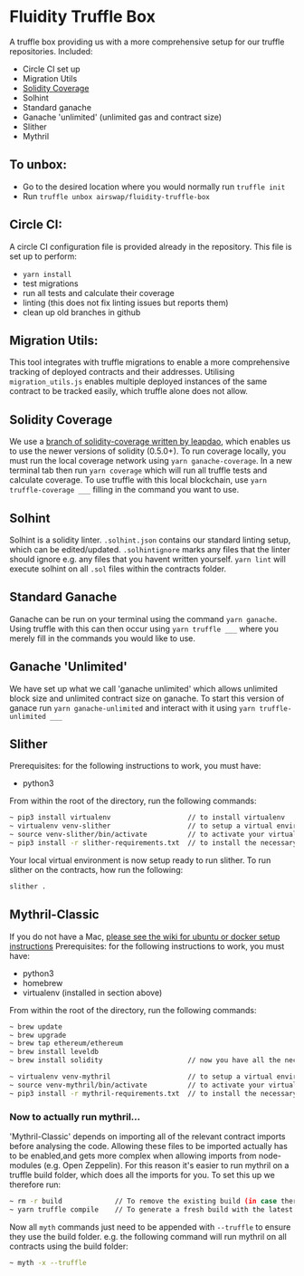 # Fluidity Truffle Box

A truffle box providing us with a more comprehensive setup for our truffle repositories.
Included:
- Circle CI set up
- Migration Utils
- [Solidity Coverage](http://github.com/leapdao/solidity-coverage#master)
- Solhint
- Standard ganache
- Ganache 'unlimited' (unlimited gas and contract size)
- Slither
- Mythril


## To unbox:
- Go to the desired location where you would normally run `truffle init`
- Run `truffle unbox airswap/fluidity-truffle-box`

## Circle CI:
A circle CI configuration file is provided already in the repository. This file is set up to perform:
- `yarn install`
- test migrations
- run all tests and calculate their coverage
- linting (this does not fix linting issues but reports them) 
- clean up old branches in github

## Migration Utils:
This tool integrates with truffle migrations to enable a more comprehensive tracking of deployed contracts
and their addresses. Utilising `migration_utils.js` enables multiple deployed instances of the same contract
to be tracked easily, which truffle alone does not allow.

## Solidity Coverage
We use a [branch of solidity-coverage written by leapdao](http://github.com/leapdao/solidity-coverage#master), which enables us to use the newer versions of solidity (0.5.0+).
To run coverage locally, you must run the local coverage network using `yarn ganache-coverage`. In a new
terminal tab then run `yarn coverage` which will run all truffle tests and calculate coverage. To use
truffle with this local blockchain, use `yarn truffle-coverage ___` filling in the command you want to use.

## Solhint
Solhint is a solidity linter. `.solhint.json` contains our standard linting setup, which can be edited/updated.
`.solhintignore` marks any files that the linter should ignore e.g. any files that you havent written yourself.
`yarn lint` will execute solhint on all `.sol` files within the contracts folder.

## Standard Ganache
Ganache can be run on your terminal using the command `yarn ganache`. Using truffle with this can then occur
using `yarn truffle ___` where you merely fill in the commands you would like to use.

## Ganache 'Unlimited'
We have set up what we call 'ganache unlimited' which allows unlimited block size and unlimited contract size
on ganache. To start this version of ganace run `yarn ganache-unlimited` and interact with it using
`yarn truffle-unlimited ___`

## Slither

Prerequisites: for the following instructions to work, you must have:
- python3

From within the root of the directory, run the following commands:

```bash
~ pip3 install virtualenv                   // to install virtualenv
~ virtualenv venv-slither                   // to setup a virtual environment in folder ./venv-slither
~ source venv-slither/bin/activate          // to activate your virtual environment
~ pip3 install -r slither-requirements.txt  // to install the necessary requirements for slither
```

Your local virtual environment is now setup ready to run slither. To run slither on the contracts, how run
the following:
```bash
slither .
```

## Mythril-Classic

If you do not have a Mac, [please see the wiki for ubuntu or docker setup instructions](https://github.com/ConsenSys/mythril-classic/wiki/Installation-and-Setup)
Prerequisites: for the following instructions to work, you must have:
- python3
- homebrew
- virtualenv        (installed in section above)

From within the root of the directory, run the following commands:

```bash
~ brew update
~ brew upgrade
~ brew tap ethereum/ethereum
~ brew install leveldb
~ brew install solidity                     // now you have all the necessary dependencies from brew

~ virtualenv venv-mythril                   // to setup a virtual environment in folder ./venv-mythril
~ source venv-mythril/bin/activate          // to activate your virtual environment
~ pip3 install -r mythril-requirements.txt  // to install the necessary requirements for mythril
```

### Now to actually run mythril...

'Mythril-Classic' depends on importing all of the relevant contract imports before analysing the code. Allowing
these files to be imported actually has to be enabled,and gets more complex when allowing imports from
node-modules (e.g. Open Zeppelin). For this reason it's easier to run mythril on a truffle build folder,
which does all the imports for you.
To set this up we therefore run:

```bash
~ rm -r build             // To remove the existing build (in case theres any old files no longer used in there)
~ yarn truffle compile    // To generate a fresh build with the latest versions
```

Now all `myth` commands just need to be appended with `--truffle` to ensure they use the build folder.
e.g. the following command will run mythril on all contracts using the build folder:
```bash
~ myth -x --truffle
```